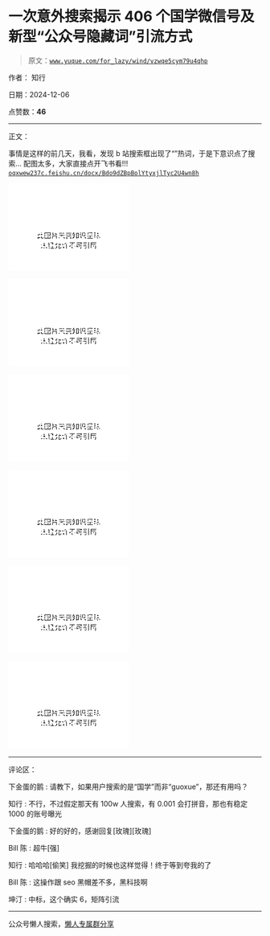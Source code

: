 # 一次意外搜索揭示 406 个国学微信号及新型“公众号隐藏词”引流方式

> 原文：[`www.yuque.com/for_lazy/wind/vzwqe5cym79u4qhp`](https://www.yuque.com/for_lazy/wind/vzwqe5cym79u4qhp)

作者： 知行

日期：2024-12-06

点赞数：**46**

* * *

正文：

事情是这样的前几天，我看，发现 b 站搜索框出现了“”热词，于是下意识点了搜索... 配图太多，大家直接点开飞书看!!! [`oqxwew237c.feishu.cn/docx/Bdo9dZBpBolYtyxjlTyc2U4wn8h`](https://oqxwew237c.feishu.cn/docx/Bdo9dZBpBolYtyxjlTyc2U4wn8h)

![](img/1ce952bf047521d1d76d311e553486e2.png "None")

![](img/e59fd05dba24e728d1d7ee5da8ed5368.png "None")

![](img/261382ce39038b2a072695295284cf5c.png "None")

![](img/154ed289fc6b50b217eee34e96a53f26.png "None")

![](img/ea044bf93037aef0575ad581743148e8.png "None")

![](img/c4e2b61682750d663bf88dad035891a8.png "None")

* * *

评论区：

下金蛋的鹅 : 请教下，如果用户搜索的是“国学”而非“guoxue”，那还有用吗？

知行 : 不行，不过假定那天有 100w 人搜索，有 0.001 会打拼音，那也有稳定 1000 的账号曝光

下金蛋的鹅 : 好的好的，感谢回复[玫瑰][玫瑰]

Bill 陈 : 超牛[强]

知行 : 哈哈哈[偷笑] 我挖掘的时候也这样觉得！终于等到夸我的了

Bill 陈 : 这操作跟 seo 黑帽差不多，黑科技啊

坤汀 : 中标，这个确实 6，矩阵引流

* * *

公众号懒人搜索，[懒人专属群分享](https://lazybook.fun/#/blog/group)